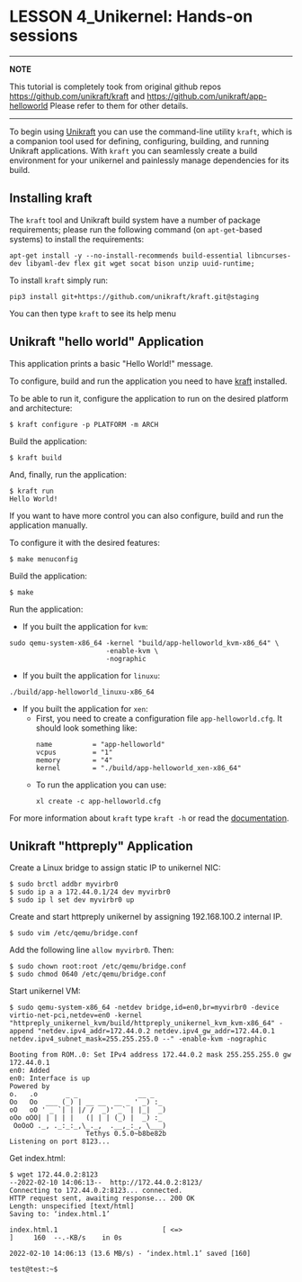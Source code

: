 # LESSON 4_Unikernel: Hands-on sessions

---
**NOTE**

This tutorial is completely took from original github repos https://github.com/unikraft/kraft and https://github.com/unikraft/app-helloworld
Please refer to them for other details.

---


To begin using [Unikraft](https://unikraft.org) you can use the
command-line utility `kraft`, which is a companion tool used for
defining, configuring, building, and running Unikraft applications.
With `kraft` you can seamlessly create a build environment for your
unikernel and painlessly manage dependencies for its build.

## Installing kraft

The `kraft` tool and Unikraft build system have a number of package
requirements; please run the following command (on `apt-get`-based systems) to
install the requirements:

    apt-get install -y --no-install-recommends build-essential libncurses-dev libyaml-dev flex git wget socat bison unzip uuid-runtime;

To install `kraft` simply run:

    pip3 install git+https://github.com/unikraft/kraft.git@staging

You can then type `kraft` to see its help menu

## Unikraft "hello world" Application

This application prints a basic "Hello World!" message.

To configure, build and run the application you need to have [kraft](https://github.com/unikraft/kraft) installed.

To be able to run it, configure the application to run on the desired platform and architecture:
```
$ kraft configure -p PLATFORM -m ARCH
```

Build the application:
```
$ kraft build
```

And, finally, run the application:
```
$ kraft run
Hello World!
```

If you want to have more control you can also configure, build and run the application manually.

To configure it with the desired features:
```
$ make menuconfig
```

Build the application:
```
$ make
```

Run the application:
- If you built the application for `kvm`:
```
sudo qemu-system-x86_64 -kernel "build/app-helloworld_kvm-x86_64" \
                        -enable-kvm \
                        -nographic
```

- If you built the application for `linuxu`:
```
./build/app-helloworld_linuxu-x86_64
```

- If you built the application for `xen`:
  - First, you need to create a configuration file `app-helloworld.cfg`.
    It should look something like:
    ```
    name          = "app-helloworld"
    vcpus         = "1"
    memory        = "4"
    kernel        = "./build/app-helloworld_xen-x86_64"
    ```
  - To run the application you can use:
    ```
    xl create -c app-helloworld.cfg
    ```

For more information about `kraft` type `kraft -h` or read the
[documentation](http://docs.unikraft.org).

## Unikraft "httpreply" Application

Create a Linux bridge to assign static IP to unikernel NIC:

```
$ sudo brctl addbr myvirbr0
$ sudo ip a a 172.44.0.1/24 dev myvirbr0
$ sudo ip l set dev myvirbr0 up
```

Create and start httpreply unikernel by assigning 192.168.100.2 internal IP.

```
$ sudo vim /etc/qemu/bridge.conf
```

Add the following line ``allow myvirbr0``. Then:

```
$ sudo chown root:root /etc/qemu/bridge.conf
$ sudo chmod 0640 /etc/qemu/bridge.conf
```

Start unikernel VM:

```
$ sudo qemu-system-x86_64 -netdev bridge,id=en0,br=myvirbr0 -device virtio-net-pci,netdev=en0 -kernel "httpreply_unikernel_kvm/build/httpreply_unikernel_kvm_kvm-x86_64" -append "netdev.ipv4_addr=172.44.0.2 netdev.ipv4_gw_addr=172.44.0.1 netdev.ipv4_subnet_mask=255.255.255.0 --" -enable-kvm -nographic 

Booting from ROM..0: Set IPv4 address 172.44.0.2 mask 255.255.255.0 gw 172.44.0.1
en0: Added
en0: Interface is up
Powered by
o.   .o       _ _               __ _
Oo   Oo  ___ (_) | __ __  __ _ ' _) :_
oO   oO ' _ `| | |/ /  _)' _` | |_|  _)
oOo oOO| | | | |   (| | | (_) |  _) :_
 OoOoO ._, ._:_:_,\_._,  .__,_:_, \___)
                   Tethys 0.5.0~b8be82b
Listening on port 8123...
```

Get index.html:

```
$ wget 172.44.0.2:8123
--2022-02-10 14:06:13--  http://172.44.0.2:8123/
Connecting to 172.44.0.2:8123... connected.
HTTP request sent, awaiting response... 200 OK
Length: unspecified [text/html]
Saving to: ‘index.html.1’

index.html.1                          [ <=>                                                         ]     160  --.-KB/s    in 0s

2022-02-10 14:06:13 (13.6 MB/s) - ‘index.html.1’ saved [160]

test@test:~$
```
